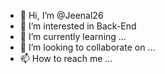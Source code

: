 - 👋 Hi, I’m @Jeenal26
- 👀 I’m interested in Back-End
- 🌱 I’m currently learning ...
- 💞️ I’m looking to collaborate on ...
- 📫 How to reach me ...

<!---
Jeenal26/Jeenal26 is a ✨ special ✨ repository because its `README.md` (this file) appears on your GitHub profile.
You can click the Preview link to take a look at your changes.
--->
